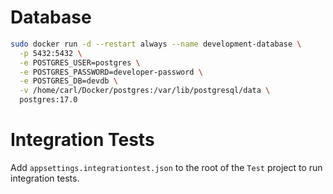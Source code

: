# Database
```bash
sudo docker run -d --restart always --name development-database \
  -p 5432:5432 \
  -e POSTGRES_USER=postgres \
  -e POSTGRES_PASSWORD=developer-password \
  -e POSTGRES_DB=devdb \
  -v /home/carl/Docker/postgres:/var/lib/postgresql/data \
  postgres:17.0
```

# Integration Tests
Add ```appsettings.integrationtest.json``` to the root of the ```Test``` project to run integration tests.